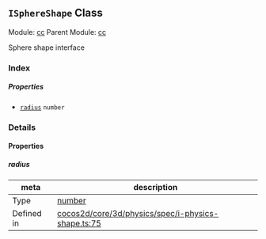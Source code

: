 ## `ISphereShape` Class



Module: [cc](../modules/cc.md)
Parent Module: [cc](../modules/cc.md)


Sphere shape interface



### Index

##### Properties

  - [`radius`](#radius) `number` 





### Details


#### Properties


##### radius

> 

| meta | description |
|------|-------------|
| Type | <a href="https://developer.mozilla.org/en/JavaScript/Reference/Global_Objects/Number" class="crosslink external" target="_blank">number</a> |
| Defined in | [cocos2d/core/3d/physics/spec/i-physics-shape.ts:75](https://github.com/cocos-creator/engine/blob/5a29bc48b8b66d479bb93d92e64418ce8a7c0f34/cocos2d/core/3d/physics/spec/i-physics-shape.ts#L75) |






